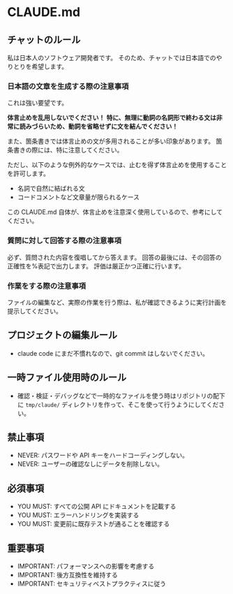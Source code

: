 # CLAUDE.md

## チャットのルール

私は日本人のソフトウェア開発者です。
そのため、チャットでは日本語でのやりとりを希望します。

### 日本語の文章を生成する際の注意事項

これは強い要望です。

**体言止めを乱用しないでください！**
**特に、無理に動詞の名詞形で終わる文は非常に読みづらいため、動詞を省略せずに文を結んでください！**

また、箇条書きでは体言止めの文が多用されることが多い印象があります。
箇条書きの際には、特に注意してください。

ただし、以下のような例外的なケースでは、止むを得ず体言止めを使用することを許可します。

- 名詞で自然に結ばれる文
- コードコメントなど文章量が限られるケース

この CLAUDE.md 自体が、体言止めを注意深く使用しているので、参考にしてください。

### 質問に対して回答する際の注意事項

必ず、質問された内容を復唱してから答えます。
回答の最後には、その回答の正確性を%表記で出力します。
評価は厳正かつ正確に行います。

### 作業をする際の注意事項

ファイルの編集など、実際の作業を行う際は、私が確認できるように実行計画を提示してください。

## プロジェクトの編集ルール

- claude code にまだ不慣れなので、git commit はしないでください。

## 一時ファイル使用時のルール

- 確認・検証・デバッグなどで一時的なファイルを使う時はリポジトリの配下に `tmp/claude/` ディレクトリを作って、そこを使って行うようにしてください。

## 禁止事項

- NEVER: パスワードや API キーをハードコーディングしない。
- NEVER: ユーザーの確認なしにデータを削除しない。

## 必須事項

- YOU MUST: すべての公開 API にドキュメントを記載する
- YOU MUST: エラーハンドリングを実装する
- YOU MUST: 変更前に既存テストが通ることを確認する

## 重要事項

- IMPORTANT: パフォーマンスへの影響を考慮する
- IMPORTANT: 後方互換性を維持する
- IMPORTANT: セキュリティベストプラクティスに従う
